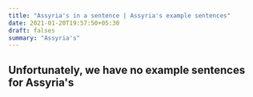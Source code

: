 ```yaml
---
title: "Assyria's in a sentence | Assyria's example sentences"
date: 2021-01-20T19:57:50+05:30
draft: falses
summary: "Assyria's"
---
```

## Unfortunately, we have no example sentences for Assyria's                 
